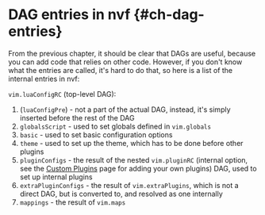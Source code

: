 # DAG entries in nvf {#ch-dag-entries}

From the previous chapter, it should be clear that DAGs are useful, because you
can add code that relies on other code. However, if you don't know what the
entries are called, it's hard to do that, so here is a list of the internal
entries in nvf:

`vim.luaConfigRC` (top-level DAG):

1. (`luaConfigPre`) - not a part of the actual DAG, instead, it's simply
   inserted before the rest of the DAG
2. `globalsScript` - used to set globals defined in `vim.globals`
3. `basic` - used to set basic configuration options
4. `theme` - used to set up the theme, which has to be done before other plugins
5. `pluginConfigs` - the result of the nested `vim.pluginRC` (internal option,
   see the [Custom Plugins](./custom-plugins.md) page for adding your own
   plugins) DAG, used to set up internal plugins
6. `extraPluginConfigs` - the result of `vim.extraPlugins`, which is not a
   direct DAG, but is converted to, and resolved as one internally
7. `mappings` - the result of `vim.maps`
